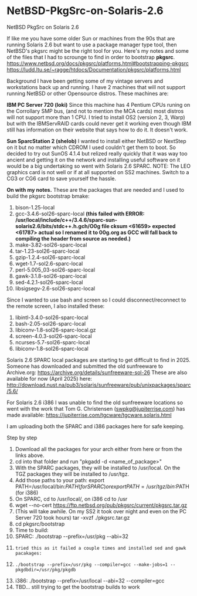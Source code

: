 # NetBSD-PkgSrc-on-Solaris-2.6
NetBSD PkgSrc on Solaris 2.6

If like me you have some older Sun or machines from the 90s that are running Solaris 2.6 but want to use a package manager type tool, then NetBSD's pkgsrc might be the right tool for you. Here's my notes and some of the files that I had to scrounge to find in order to bootstrap **pkgsrc**.
https://www.netbsd.org/docs/pkgsrc/platforms.html#bootstrapping-pkgsrc
https://ludd.ltu.se/~ragge/htdocs/Documentation/pkgsrc/platforms.html

Background
I have been getting some of my vintage servers and workstations back up and running. I have 2 machines that will not support running NetBSD or other Opensource distros. These machines are:

**IBM PC Server 720 (loki)**
Since this machine has 4 Pentium CPUs runing on the Corrollary SMP bus, (and not to mention the MCA cards) most distros will not support more than 1 CPU. I tried to install OS2 (version 2, 3, Warp) but with the IBMServRAID cards could never get it working even though IBM still has information on their website that says how to do it. It doesn't work. 

**Sun SparcStation 2 (shelob)**
I wanted to install either NetBSD or NextStep on it but no matter which CDROM I used couldn't get them to boot. So decided to try out SunOS 4.1.4 but relized really quickly that it was way too ancient and getting it on the network and installing useful software on it would be a big undertaking so went with Solaris 2.6 SPARC. 
NOTE: The LEO graphics card is not well or if at all supported on SS2 machines. Switch to a CG3 or CG6 card to save yourself the hassle.

**On with my notes.**
These are the packages that are needed and I used to build the pkgsrc bootstrap bmake:
1. bison-1.25-local
2. gcc-3.4.6-sol26-sparc-local **(this failed with ERROR: /usr/local/include/c++/3.4.6/sparc-sun-solaris2.6/bits/stdc++.h.gch/O0g file cksum <61659> expected <61787> actual so I renamed it to 00g.org as GCC will fall back to compiling the header from source as needed.)**
3. make-3.82-sol26-sparc-local
4. tar-1.23-sol26-sparc-local
5. gzip-1.2.4-sol26-sparc-local
6. wget-1.7-sol2.6-sparc-local
7. perl-5.005_03-sol26-sparc-local
8. gawk-3.1.8-sol26-sparc-local
9. sed-4.2.1-sol26-sparc-local
10. libsigsegv-2.6-sol26-sparc-local

Since I wanted to use bash and screen so I could disconnect/reconnect to the remote screen, I also installed these:
1. libintl-3.4.0-sol26-sparc-local
2. bash-2.05-sol26-sparc-local
3. libiconv-1.8-sol26-sparc-local.gz
4. screen-4.0.3-sol26-sparc-local
5. ncurses-5.7-sol26-sparc-local
6. libiconv-1.8-sol26-sparc-local 

Solaris 2.6 SPARC local packages are starting to get difficult to find in 2025. Someone has downloaded and submitted the old sunfreeware to Archive.org:
https://archive.org/details/sunfreeware-sol-26
These are also available for now (April 2025) here: http://download.nust.na/pub3/solaris/sunfreeware/pub/unixpackages/sparc/5.6/

For Solaris 2.6 i386 I was unable to find the old sunfreeware locations so went with the work that Tom G. Christensen (swpkg@jupiterrise.com) has made available:
https://jupiterrise.com/tgcware/tgcware.solaris.html

I am uploading both the SPARC and i386 packages here for safe keeping.

Step by step
1. Download all the packages for your arch either from here or from the links above.
2. cd into that folder and run "pkgadd -d <name_of_package>"
3. With the SPARC packages, they will be installed to /usr/local. On the TGZ packages they will be installed to /usr/tgz.
4. Add those paths to your path: export PATH=/usr/local/bin:$PATH (for SPARC) or export PATH=/usr/tgz/bin:$PATH (for i386)
5. On SPARC, cd to /usr/local/, on i386 cd to /usr
6. wget --no-cert https://ftp.netbsd.org/pub/pkgsrc/current/pkgsrc.tar.gz
7. (This will take awhile. On my SS2 it took over night and even on the PC Server 720 took hours) tar -xvzf ./pkgsrc.tar.gz
8. cd pkgsrc/bootstrap
9. Time to build:
10.   SPARC: ./bootstrap --prefix=/usr/pkg --abi=32
11.     tried this as it failed a couple times and installed sed and gawk pacakages:
12.     ./bootstrap --prefix=/usr/pkg --compiler=gcc --make-jobs=1 --pkgdbdir=/usr/pkg/pkgdb
13.   i386: ./bootstrap --prefix=/usr/local --abi=32 --compiler=gcc
14. TBD... still trying to get the bootstrap builds to work

